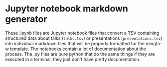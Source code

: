 # Jupyter notebook markdown generator

These .ipynb files are Jupyter notebook files that convert a TSV containing structured data about talks (`talks.tsv`) or presentations (`presentations.tsv`) into individual markdown files that will be properly formatted for the mingfa-w template. The notebooks contain a lot of documentation about the process. The .py files are pure python that do the same things if they are executed in a terminal, they just don't have pretty documentation.




